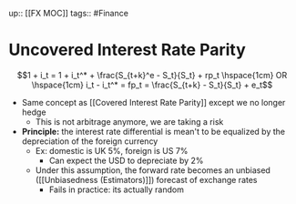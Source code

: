 up:: [[FX MOC]]
tags:: #Finance 
# Uncovered Interest Rate Parity
$$1 + i_t = 1 + i_t^* + \frac{S_{t+k}^e - S_t}{S_t} + rp_t \hspace{1cm} OR \hspace{1cm} i_t - i_t^* = fp_t = \frac{S_{t+k} - S_t}{S_t} + e_t$$
- Same concept as [[Covered Interest Rate Parity]] except we no longer hedge
	- This is not arbitrage anymore, we are taking a risk
- **Principle:** the interest rate differential is mean't to be equalized by the depreciation of the foreign currency
	- Ex: domestic is UK 5%, foreign is US 7%
		- Can expect the USD to depreciate by 2%
	- Under this assumption, the forward rate becomes an unbiased ([[Unbiasedness (Estimators)]]) forecast of exchange rates
		- Fails in practice: its actually random